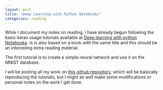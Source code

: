 ```yaml
---
layout: post
title: "Deep Learning with Python Notebooks"
categories: reading
---
```


While I document my notes on reading, I have already begun following the basic keras usage tutorials available at [Deep learning with python Notebooks](https://github.com/fchollet/deep-learning-with-python-notebooks/). Is is also based on a book with the same title and this should be an interesting extra reading material. 

The first tutorial is to create a simple neural network and use it on the MNIST database. 

I will be posting all my work on [this github repository](https://github.com/LucianaMarques/simpleCNN/), which will be basically reproducing the tutorials, but I might as well make some modifications or personal notes on the work I get done. 
